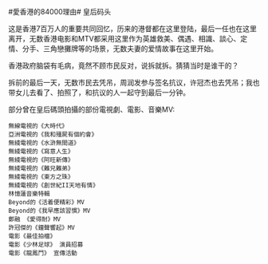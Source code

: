 #愛香港的84000理由#  皇后码头

这是香港7百万人的重要共同回忆，历来的港督都在这里登陆，最后一任也在这里离开，无数香港电影和MTV都采用这里作为英雄救美、偶遇、相識、談心、定情、分手、三角戀攤牌等的场景，无数夫妻的爱情故事在这里开始。

香港政府脑袋有毛病，竟然不顾市民反对，说拆就拆。猜猜当时是谁干的？

拆前的最后一天，无数市民去凭吊，周润发参与签名抗议，许冠杰也去凭吊；我也带女儿去看了、拍照了，和抗议的人一起守到最后一分钟。
  
部分曾在皇后碼頭拍攝的部份電視劇、電影、音樂MV:

    無線電視的《大時代》
    亞洲電視的《我和殭屍有個約會》
    無綫電視的《水滸無間道》
    無綫電視的《寫意人生》
    無綫電視的《阿旺新傳》
    無綫電視的《難兄難弟》
    無綫電視的《東方之珠》
    無綫電視的《創世紀II天地有情》
    林憶蓮音樂特輯
    Beyond的《活着便精彩》MV
    Beyond的《我早應該習慣》MV
    鄭融 《愛得耐》MV
    許冠傑的《鐘聲響起》MV
    電影《最佳拍檔》
    電影《少林足球》 演員招募
    電影《龍鳳鬥》 宣傳活動

